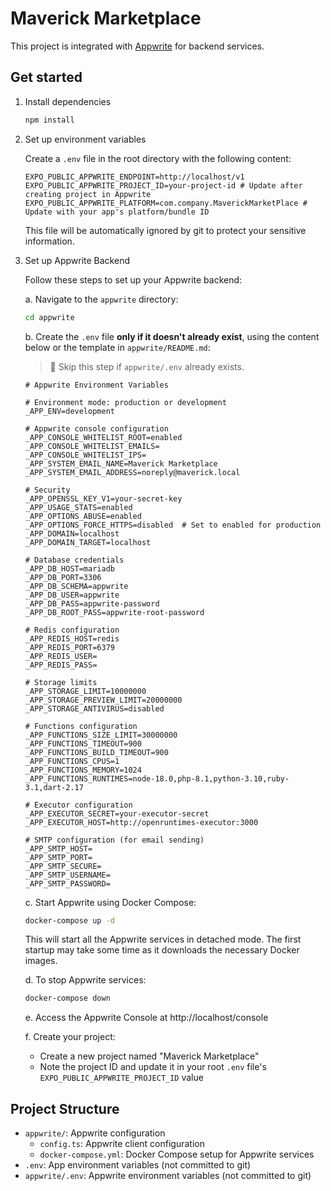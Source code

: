 # Maverick Marketplace

This project is integrated with [Appwrite](https://appwrite.io) for backend services.

## Get started

1. Install dependencies

   ```bash
   npm install
   ```

2. Set up environment variables

   Create a `.env` file in the root directory with the following content:

   ```
   EXPO_PUBLIC_APPWRITE_ENDPOINT=http://localhost/v1
   EXPO_PUBLIC_APPWRITE_PROJECT_ID=your-project-id # Update after creating project in Appwrite
   EXPO_PUBLIC_APPWRITE_PLATFORM=com.company.MaverickMarketPlace # Update with your app's platform/bundle ID
   ```

   This file will be automatically ignored by git to protect your sensitive information.

3. Set up Appwrite Backend

   Follow these steps to set up your Appwrite backend:

   a. Navigate to the `appwrite` directory:
   ```bash
   cd appwrite
   ```

   b. Create the `.env` file **only if it doesn't already exist**, using the content below or the template in `appwrite/README.md`:

   > 📌 Skip this step if `appwrite/.env` already exists.

   ```
   # Appwrite Environment Variables

   # Environment mode: production or development
   _APP_ENV=development

   # Appwrite console configuration
   _APP_CONSOLE_WHITELIST_ROOT=enabled
   _APP_CONSOLE_WHITELIST_EMAILS=
   _APP_CONSOLE_WHITELIST_IPS=
   _APP_SYSTEM_EMAIL_NAME=Maverick Marketplace
   _APP_SYSTEM_EMAIL_ADDRESS=noreply@maverick.local

   # Security
   _APP_OPENSSL_KEY_V1=your-secret-key
   _APP_USAGE_STATS=enabled
   _APP_OPTIONS_ABUSE=enabled
   _APP_OPTIONS_FORCE_HTTPS=disabled  # Set to enabled for production
   _APP_DOMAIN=localhost
   _APP_DOMAIN_TARGET=localhost

   # Database credentials
   _APP_DB_HOST=mariadb
   _APP_DB_PORT=3306
   _APP_DB_SCHEMA=appwrite
   _APP_DB_USER=appwrite
   _APP_DB_PASS=appwrite-password
   _APP_DB_ROOT_PASS=appwrite-root-password

   # Redis configuration
   _APP_REDIS_HOST=redis
   _APP_REDIS_PORT=6379
   _APP_REDIS_USER=
   _APP_REDIS_PASS=

   # Storage limits
   _APP_STORAGE_LIMIT=10000000
   _APP_STORAGE_PREVIEW_LIMIT=20000000
   _APP_STORAGE_ANTIVIRUS=disabled

   # Functions configuration
   _APP_FUNCTIONS_SIZE_LIMIT=30000000
   _APP_FUNCTIONS_TIMEOUT=900
   _APP_FUNCTIONS_BUILD_TIMEOUT=900
   _APP_FUNCTIONS_CPUS=1
   _APP_FUNCTIONS_MEMORY=1024
   _APP_FUNCTIONS_RUNTIMES=node-18.0,php-8.1,python-3.10,ruby-3.1,dart-2.17

   # Executor configuration
   _APP_EXECUTOR_SECRET=your-executor-secret
   _APP_EXECUTOR_HOST=http://openruntimes-executor:3000

   # SMTP configuration (for email sending)
   _APP_SMTP_HOST=
   _APP_SMTP_PORT=
   _APP_SMTP_SECURE=
   _APP_SMTP_USERNAME=
   _APP_SMTP_PASSWORD=
   ```

   c. Start Appwrite using Docker Compose:
   ```bash
   docker-compose up -d
   ```

   This will start all the Appwrite services in detached mode. The first startup may take some time as it downloads the necessary Docker images.

   d. To stop Appwrite services:
   ```bash
   docker-compose down
   ```

   e. Access the Appwrite Console at http://localhost/console

   f. Create your project:
      - Create a new project named "Maverick Marketplace"
      - Note the project ID and update it in your root `.env` file's `EXPO_PUBLIC_APPWRITE_PROJECT_ID` value

## Project Structure

- `appwrite/`: Appwrite configuration
  - `config.ts`: Appwrite client configuration 
  - `docker-compose.yml`: Docker Compose setup for Appwrite services
- `.env`: App environment variables (not committed to git)
- `appwrite/.env`: Appwrite environment variables (not committed to git)

